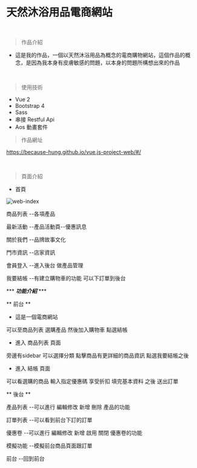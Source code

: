 # 天然沐浴用品電商網站

<br />

> 作品介紹
+ 這是我的作品，一個以天然沐浴用品為概念的電商購物網站，這個作品的概念，是因為我本身有皮膚敏感的問題，以本身的問題所構想出來的作品

<br />

> 使用技術
+ Vue 2 
+ Bootstrap 4
+ Sass
+ 串接 Restful Api
+ Aos 動畫套件

> 作品網址

https://because-hung.github.io/vue.js-project-web/#/

<br />

 
> 頁面介紹

+ 首頁  


![web-index](https://user-images.githubusercontent.com/63777618/204410987-29dd0f94-aa2f-4ccf-85d2-03a19453a604.png)

商品列表 --各項產品

最新活動 --產品活動頁--優惠訊息

關於我們 --品牌故事文化

門市資訊 --店家資訊

會員登入 --進入後台 做產品管理

我要結帳 --有建立購物車的功能 可以下訂單到後台

*** ***功能介紹*** ***

** 前台 **

* 這是一個電商網站

可以至商品列表  選購產品
然後加入購物車  點選結帳

* 進入 商品列表 頁面

旁邊有sidebar 可以選擇分類
點擊商品有更詳細的商品資訊
點選我要結帳之後
  
* 進入 結帳 頁面

可以看選購的商品
輸入指定優惠碼  享受折扣
填完基本資料  之後  送出訂單

** 後台 **

產品列表 --可以進行 編輯修改 新增 刪除 產品的功能

訂單列表 --可以看到前台下訂的訂單

優惠卷 --可以進行 編輯修改 新增 啟用 關閉 優惠卷的功能

模擬功能 --模擬前台商品頁面跟訂單

前台 --回到前台

